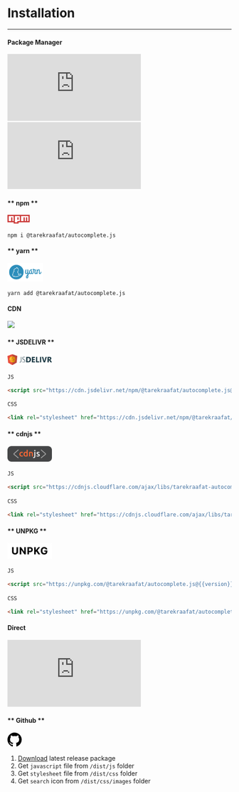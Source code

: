 # Installation <!-- {docsify-ignore} -->

* * *

#### Package Manager
[![npm](https://img.shields.io/npm/v/@tarekraafat/autocomplete.js)](https://badge.fury.io/js/%40tarekraafat%2Fautocomplete.js)
![npm](https://img.shields.io/npm/dm/@tarekraafat/autocomplete.js?label=downloads)
<!-- tabs:start -->

#### ** npm **

<a href="https://www.npmjs.com/package/@tarekraafat/autocomplete.js"><svg viewBox="0 0 18 7" alt="npm" width="50px"><path fill="#CB3837" d="M0 0v6h5v1h4V6h9V0"></path><path fill="#FFF" d="M1 1v4h2V2h1v3h1V1h1v5h2V2h1v2H8v1h2V1h1v4h2V2h1v3h1V2h1v3h1V1"></path></svg></a>

```shell
npm i @tarekraafat/autocomplete.js
```

#### ** yarn **


<a href="https://yarn.pm/@tarekraafat/autocomplete.js"><img src="./img/logos/yarn_logo.png" alt="Yarn Logo" width="80px"></a>

```shell
yarn add @tarekraafat/autocomplete.js
```

<!-- tabs:end -->

#### CDN
[![](https://data.jsdelivr.com/v1/package/npm/@tarekraafat/autocomplete.js/badge)](https://www.jsdelivr.com/package/npm/@tarekraafat/autocomplete.js)
<!-- tabs:start -->

#### ** JSDELIVR **

<a href="https://www.jsdelivr.com/package/gh/TarekRaafat/autoComplete.js"><img src="./img/logos/jsdelivr_logo.png" alt="jsDelivr Logo" width="100px"></a>

`JS`

```html
<script src="https://cdn.jsdelivr.net/npm/@tarekraafat/autocomplete.js@{{version}}/dist/js/autoComplete.min.js"></script>
```

`CSS`

```html
<link rel="stylesheet" href="https://cdn.jsdelivr.net/npm/@tarekraafat/autocomplete.js@{{version}}/dist/css/autoComplete.min.css">
```

#### ** cdnjs **

<a href="https://cdnjs.com/libraries/tarekraafat-autocomplete.js"><img src="./img/logos/cdnjs_logo.png" alt="cdnjs Logo" width="100px"></a>

`JS`

```html
<script src="https://cdnjs.cloudflare.com/ajax/libs/tarekraafat-autocomplete.js/{{version}}/js/autoComplete.min.js"></script>
```

`CSS`

```html
<link rel="stylesheet" href="https://cdnjs.cloudflare.com/ajax/libs/tarekraafat-autocomplete.js/{{version}}/css/autoComplete.min.css">
```

#### ** UNPKG **

<a href="https://unpkg.com/browse/@tarekraafat/autocomplete.js@{{version}}/"><img src="./img/logos/unpkg_logo.png" alt="unpkg Logo" width="100px"></a>

`JS`

```html
<script src="https://unpkg.com/@tarekraafat/autocomplete.js@{{version}}/dist/js/autoComplete.min.js"></script>
```

`CSS`

```html
<link rel="stylesheet" href="https://unpkg.com/@tarekraafat/autocomplete.js@{{version}}/dist/css/autoComplete.css">
```

<!-- tabs:end -->

#### Direct
[![GitHub package.json version](https://img.shields.io/github/package-json/v/TarekRaafat/autoComplete.js)](https://badge.fury.io/gh/tarekraafat%2FautoComplete.js)
<!-- tabs:start -->

#### ** Github **

<a href="https://www.npmjs.com/package/@tarekraafat/autocomplete.js"><svg class="octicon octicon-mark-github v-align-middle" height="32" viewBox="0 0 16 16" version="1.1" width="32" aria-hidden="true"><path fill-rule="evenodd" d="M8 0C3.58 0 0 3.58 0 8c0 3.54 2.29 6.53 5.47 7.59.4.07.55-.17.55-.38 0-.19-.01-.82-.01-1.49-2.01.37-2.53-.49-2.69-.94-.09-.23-.48-.94-.82-1.13-.28-.15-.68-.52-.01-.53.63-.01 1.08.58 1.23.82.72 1.21 1.87.87 2.33.66.07-.52.28-.87.51-1.07-1.78-.2-3.64-.89-3.64-3.95 0-.87.31-1.59.82-2.15-.08-.2-.36-1.02.08-2.12 0 0 .67-.21 2.2.82.64-.18 1.32-.27 2-.27.68 0 1.36.09 2 .27 1.53-1.04 2.2-.82 2.2-.82.44 1.1.16 1.92.08 2.12.51.56.82 1.27.82 2.15 0 3.07-1.87 3.75-3.65 3.95.29.25.54.73.54 1.48 0 1.07-.01 1.93-.01 2.2 0 .21.15.46.55.38A8.013 8.013 0 0016 8c0-4.42-3.58-8-8-8z"></path></svg></a>

1. [Download](https://github.com/TarekRaafat/autoComplete.js/releases/latest) latest release package
2. Get `javascript` file from `/dist/js` folder
3. Get `stylesheet` file from `/dist/css` folder
4. Get `search` icon from `/dist/css/images` folder

<!-- tabs:end -->